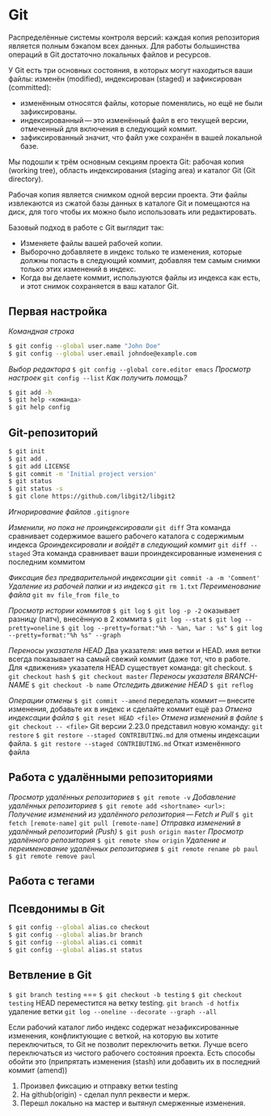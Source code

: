 # Git
Распределённые системы контроля версий: каждая копия репозитория является полным бэкапом всех данных. Для работы большинства операций в Git достаточно локальных файлов и ресурсов.

У Git есть три основных состояния, в которых могут находиться ваши файлы: изменён (modified), индексирован (staged) и зафиксирован (committed):

-  изменённым относятся файлы, которые поменялись, но ещё не были зафиксированы.
- индексированный — это изменённый файл в его текущей версии, отмеченный для включения в следующий коммит.
- зафиксированный значит, что файл уже сохранён в вашей локальной базе.

Мы подошли к трём основным секциям проекта Git: рабочая копия (working tree), область индексирования (staging area) и каталог Git (Git directory).

Рабочая копия является снимком одной версии проекта. Эти файлы извлекаются из сжатой базы данных в каталоге Git и помещаются на диск, для того чтобы их можно было использовать или редактировать.

Базовый подход в работе с Git выглядит так:

- Изменяете файлы вашей рабочей копии.
- Выборочно добавляете в индекс только те изменения, которые должны попасть в следующий коммит, добавляя тем самым снимки только этих изменений в индекс.
- Когда вы делаете коммит, используются файлы из индекса как есть, и этот снимок сохраняется в ваш каталог Git.

## Первая настройка

*Командная строка*
```bash
$ git config --global user.name "John Doe"
$ git config --global user.email johndoe@example.com
```
*Выбор редактора*
`$ git config --global core.editor emacs`
*Просмотр настроек*
`git config --list`
*Как получить помощь?*
```bash
$ git add -h
$ git help <команда>
$ git help config
```
## Git-репозиторий
```bash
$ git init
$ git add .
$ git add LICENSE
$ git commit -m 'Initial project version'
$ git status
$ git status -s
$ git clone https://github.com/libgit2/libgit2
```
*Игнорирование файлов*
`.gitignore`

*Изменили, но пока не проиндексировали*
`git diff` Эта команда сравнивает содержимое вашего рабочего каталога с содержимым индекса
*Gроиндексировали и войдёт в следующий коммит*
`git diff --staged` Эта команда сравнивает ваши проиндексированные изменения с последним коммитом

*Фиксация без предварительной индексации*
`git commit -a -m 'Comment'`
*Удаление из рабочей папки и из индекса*
`git rm 1.txt`
*Переименование файла*
`git mv file_from file_to`

*Просмотр истории коммитов*
`$ git log`
`$ git log -p -2` оказывает разницу (патч), внесённую в 2 коммита
`$ git log --stat`
`$ git log --pretty=oneline`
`$ git log --pretty=format:"%h - %an, %ar : %s"`
`$ git log --pretty=format:"%h %s" --graph`

*Переносы указателя HEAD*
Два указателя: имя ветки и HEAD. имя ветки всегда показывает на самый свежий коммит (даже тот, что в работе. Для «движения» указателя HEAD существует команда: git checkout.
`$ git checkout hash`
`$ git checkout master`
*Переносы указателя BRANCH-NAME*
`$ git checkout -b name`
*Отследить движение HEAD*
`$ git reflog`

*Операции отмены*
`$ git commit --amend`  переделать коммит — внесите изменения, добавьте их в индекс и сделайте коммит ещё раз
*Отмена индексации файла*
`$ git reset HEAD <file>`
*Отмена изменений в файле*
`$ git checkout -- <file>`
Git версии 2.23.0 представил новую команду: `git restore`
`$ git restore --staged CONTRIBUTING.md` для отмены индексации файла.
`$ git restore --staged CONTRIBUTING.md` Откат изменённого файла

## Работа с удалёнными репозиториями

*Просмотр удалённых репозиториев*
`$ git remote -v`
*Добавление удалённых репозиториев*
`$ git remote add <shortname> <url>:`
*Получение изменений из удалённого репозитория — Fetch и Pull*
`$ git fetch [remote-name]`
`git pull [remote-name]`
*Отправка изменений в удалённый репозиторий (Push)*
`$ git push origin master`
*Просмотр удалённого репозитория*
`$ git remote show origin`
*Удаление и переименование удалённых репозиториев*
`$ git remote rename pb paul`
`$ git remote remove paul`

## Работа с тегами
## Псевдонимы в Git
```bash
$ git config --global alias.co checkout
$ git config --global alias.br branch
$ git config --global alias.ci commit
$ git config --global alias.st status
```

## Ветвление в Git
`$ git branch testing` ===  `$ git checkout -b testing`
`$ git checkout testing` HEAD переместится на ветку testing.
`git branch -d hotfix` удаление ветки
`git log --oneline --decorate --graph --all`

Если рабочий каталог либо индекс содержат незафиксированные изменения, конфликтующие с веткой, на которую вы хотите переключиться, то Git не позволит переключить ветки. Лучше всего переключаться из чистого рабочего состояния проекта. Есть способы обойти это (припрятать изменения (stash) или добавить их в последний коммит (amend))

1. Произвел фиксацию и отправку ветки testing
2. На github(origin) - сделал пулл реквести и мерж.
3. Перешл локально на мастер и вытянул смерженные изменения.

